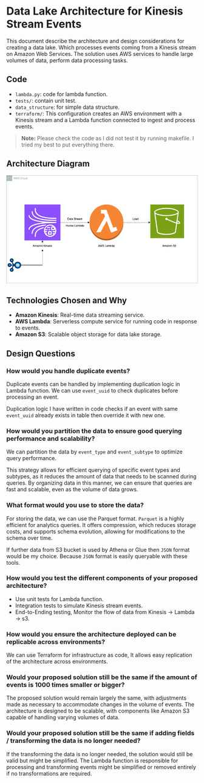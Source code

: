 # Data Lake Architecture for Kinesis Stream Events

This document describe the architecture and design considerations for creating a data lake.
Which processes events coming from a Kinesis stream on Amazon Web Services. The solution uses AWS
services to handle large volumes of data, perform data processing tasks.

## Code
* `lambda.py`: code for lambda function.
* `tests/`:  contain unit test.
* `data_structure`: for simple data structure.
* `terraform/`: This configuration creates an AWS environment with a Kinesis stream and a Lambda function connected to ingest and process events.

> **Note:** Please check the code as I did not test it by running makefile. I tried my best to put everything there.

## Architecture Diagram

![](aws_infra.png)


## Technologies Chosen and Why

- **Amazon Kinesis**: Real-time data streaming service.
- **AWS Lambda**: Serverless compute service for running code in response to events.
- **Amazon S3**: Scalable object storage for data lake storage.

## Design Questions

### How would you handle duplicate events?

Duplicate events can be handled by implementing duplication logic in Lambda function. We can use `event_uuid` to check duplicates
before processing an event.

Duplication logic I have written in code checks if an event with same `event_uuid` already exists in table then override it with new one.


### How would you partition the data to ensure good querying performance and scalability?

We can partition the data by `event_type` and `event_subtype` to optimize query performance.

This strategy allows for efficient querying of specific event types and subtypes, as it reduces the amount of data that 
needs to be scanned during queries. By organizing data in this manner, we can ensure that queries are fast and scalable,
even as the volume of data grows.

### What format would you use to store the data?

For storing the data, we can use the Parquet format. `Parquet` is a highly efficient for analytics queries.
It offers compression, which reduces storage costs, and supports schema evolution, allowing for modifications to the 
schema over time.

If further data from S3 bucket is used by Athena or Glue then `JSON` format would be my choice. Because `JSON` format
is easily queryable with these tools.

### How would you test the different components of your proposed architecture?

* Use unit tests for Lambda function.
* Integration tests to simulate Kinesis stream events.
* End-to-Ending testing, Monitor the flow of data from Kinesis -> Lambda -> s3.


### How would you ensure the architecture deployed can be replicable across environments?

We can use Terraform for infrastructure as code, It allows easy replication of the architecture across environments.

### Would your proposed solution still be the same if the amount of events is 1000 times smaller or bigger?

The proposed solution would remain largely the same, with adjustments made as necessary to accommodate changes in the 
volume of events. The architecture is designed to be scalable, with components like Amazon S3  capable of handling 
varying volumes of data.

### Would your proposed solution still be the same if adding fields / transforming the data is no longer needed?


If the transforming the data is no longer needed, the solution would still be valid but might be simplified.
The Lambda function is responsible for processing and transforming events might be simplified or removed entirely
if no transformations are required.

